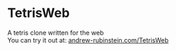 # TetrisWeb
A tetris clone written for the web<br>
You can try it out at: <a href="http://andrew-rubinstein.com/TetrisWeb">andrew-rubinstein.com/TetrisWeb</a>
